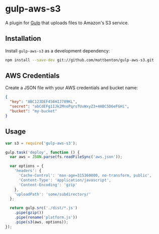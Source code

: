 # gulp-aws-s3

A plugin for [Gulp](https://github.com/gulpjs/gulp) that uploads files to Amazon's S3 service.

## Installation

Install `gulp-aws-s3` as a development dependency:

```bash
npm install --save-dev git://github.com/mattbenton/gulp-aws-s3.git
```

## AWS Credentials

Create a JSON file with your AWS credentials and bucket name:

```json
{
  "key": "ABC123DEF456HIJ789KL",
  "secret": "abCdEFg1IJk2MnoPqrsTUvWxyZ3+4ABC5D6eFGHi",
  "bucket": "my-bucket"
}
```

## Usage

```js
var s3 = require('gulp-aws-s3');

gulp.task('deploy', function () {
  var aws = JSON.parse(fs.readFileSync('aws.json'));

  var options = {
    'headers': {
      'Cache-Control': 'max-age=315360000, no-transform, public',
      'Content-Type': 'application/javascript',
      'Content-Encoding': 'gzip'
    },
    'uploadPath': 'some/subdirectory/'
  };

  return gulp.src('./dist/*.js')
    .pipe(gzip())
    .pipe(rename('platform.js'))
    .pipe(s3(aws, options));
});
```



